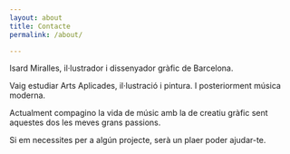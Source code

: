 ```yaml
---
layout: about
title: Contacte
permalink: /about/

---
```


Isard Miralles, il·lustrador i dissenyador gràfic de Barcelona.

Vaig estudiar Arts Aplicades, il·lustració i pintura. I posteriorment música moderna.

Actualment compagino la vida de músic amb la de creatiu gràfic sent aquestes dos les meves grans passions.



Si em necessites per a algún projecte, serà un plaer poder ajudar-te.